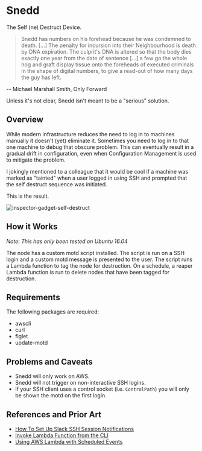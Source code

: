 # Snedd

The Self (ne) Destruct Device.

> Snedd has numbers on his forehead because he was condemned to death. [...]
> The penalty for incursion into their Neighbourhood is death by DNA
> expiration. The culprit's DNA is altered so that the body dies exactly one
> year from the date of sentence [...] a few go the whole hog and graft
> display tissue onto the foreheads of executed criminals in the shape of
> digital numbers, to give a read-out of how many days the guy has left.

 -- Michael Marshall Smith, Only Forward

Unless it's not clear, Snedd isn't meant to be a "serious" solution.

## Overview

While modern infrastructure reduces the need to log in to machines manually
it doesn't (yet) eliminate it. Sometimes you need to log in to that one
machine to debug that obscure problem. This can eventually result in a
gradual drift in configuration, even when Configuration Management is used
to mitigate the problem.

I jokingly mentioned to a colleague that it would be cool if a machine was
marked as "tainted" when a user logged in using SSH and prompted that the
self destruct sequence was initiated.

This is the result.

![inspector-gadget-self-destruct](https://cloud.githubusercontent.com/assets/112317/24335641/0ecabbf4-123f-11e7-96f7-8f873c2e1a6c.gif)

## How it Works

*Note: This has only been tested on Ubuntu 16.04*

The node has a custom motd script installed. The script is run on a SSH
login and a custom motd message is presented to the user. The script runs a
Lambda function to tag the node for destruction. On a schedule, a reaper
Lambda function is run to delete nodes that have been tagged for
destruction.

## Requirements

The following packages are required:
 * awscli
 * curl
 * figlet
 * update-motd

## Problems and Caveats

 * Snedd will only work on AWS.
 * Snedd will not trigger on non-interactive SSH logins.
 * If your SSH client uses a control socket (i.e. `ControlPath`) you will
   only be shown the motd on the first login.

## References and Prior Art

 * [How To Set Up Slack SSH Session Notifications](http://www.ryanbrink.com/slack-ssh-session-notifications/)
 * [Invoke Lambda Function from the CLI](http://docs.aws.amazon.com/lambda/latest/dg/with-userapp-walkthrough-custom-events-invoke.html)
 * [Using AWS Lambda with Scheduled Events](http://docs.aws.amazon.com/lambda/latest/dg/with-scheduled-events.html)
